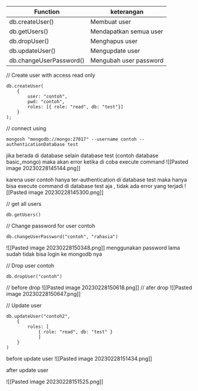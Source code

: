 | Function | keterangan |
| --- | ---------------- |
| db.createUser() | Membuat user |
| db.getUsers() | Mendapatkan semua user |
| db.dropUser() | Menghapus user |
| db.updateUser() | Mengupdate user |
| db.changeUserPassword() | Mengubah user password |

// Create user with access read only
```
db.createUser(
	{
		user: "contoh",
		pwd: "contoh",
		roles: [{ role: "read", db: "test"}]
	}
);
```
// connect using
```
mongosh "mongodb://mongo:27017" --username contoh --authenticationDatabase test
```
jika berada di database selain database test (contoh database basic_mongo) maka akan error ketika di coba execute command
![[Pasted image 20230228145144.png]]

karena user contoh hanya ter-authentication di database test maka hanya bisa execute command di database test aja , tidak ada error yang terjadi
![[Pasted image 20230228145300.png]]

// get all users
```
db.getUsers()
```

// Change password for user contoh
```
db.changeUserPassword("contoh", "rahasia")
```
![[Pasted image 20230228150348.png]]
menggunakan password lama sudah tidak bisa login ke mongodb nya

// Drop user contoh
```
db.dropUser("contoh")
```
// before drop
![[Pasted image 20230228150618.png]]
// afer drop
![[Pasted image 20230228150647.png]]

// Update user
```
db.updateUser("contoh2",
	{
		roles: [
            { role: "read", db: "test" }
            ]
	}
)
```
before update user
![[Pasted image 20230228151434.png]]

after update user

![[Pasted image 20230228151525.png]]
